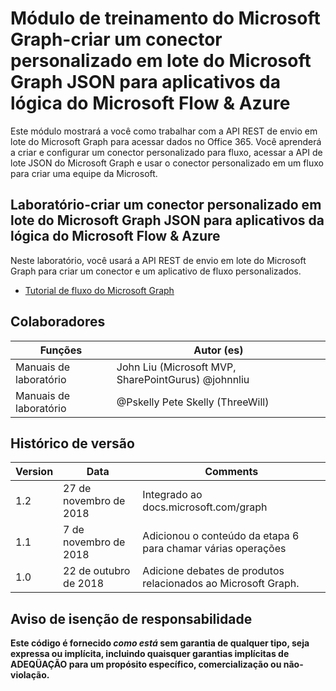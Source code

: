# <a name="microsoft-graph-training-module---create-a-microsoft-graph-json-batch-custom-connector-for-microsoft-flow--azure-logic-apps"></a>Módulo de treinamento do Microsoft Graph-criar um conector personalizado em lote do Microsoft Graph JSON para aplicativos da lógica do Microsoft Flow & Azure

Este módulo mostrará a você como trabalhar com a API REST de envio em lote do Microsoft Graph para acessar dados no Office 365. Você aprenderá a criar e configurar um conector personalizado para fluxo, acessar a API de lote JSON do Microsoft Graph e usar o conector personalizado em um fluxo para criar uma equipe da Microsoft.

## <a name="lab---create-a-microsoft-graph-json-batch-custom-connector-for-microsoft-flow--azure-logic-apps"></a>Laboratório-criar um conector personalizado em lote do Microsoft Graph JSON para aplicativos da lógica do Microsoft Flow & Azure

Neste laboratório, você usará a API REST de envio em lote do Microsoft Graph para criar um conector e um aplicativo de fluxo personalizados.

- [Tutorial de fluxo do Microsoft Graph](https://docs.microsoft.com/graph/training/flow-tutorial)

## <a name="contributors"></a>Colaboradores

| Funções | Autor (es) |
| ------| ----------|
| Manuais de laboratório | John Liu (Microsoft MVP, SharePointGurus) @johnnliu |
| Manuais de laboratório | @Pskelly Pete Skelly (ThreeWill) |

## <a name="version-history"></a>Histórico de versão

| Version | Data | Comments |
| ------- | -----| -------- |
| 1.2 | 27 de novembro de 2018 | Integrado ao docs.microsoft.com/graph |
| 1.1 | 7 de novembro de 2018 | Adicionou o conteúdo da etapa 6 para chamar várias operações |
| 1.0 | 22 de outubro de 2018 | Adicione debates de produtos relacionados ao Microsoft Graph. |

## <a name="disclaimer"></a>Aviso de isenção de responsabilidade

**Este código é fornecido *como está* sem garantia de qualquer tipo, seja expressa ou implícita, incluindo quaisquer garantias implícitas de ADEQÜAÇÃO para um propósito específico, comercialização ou não-violação.**